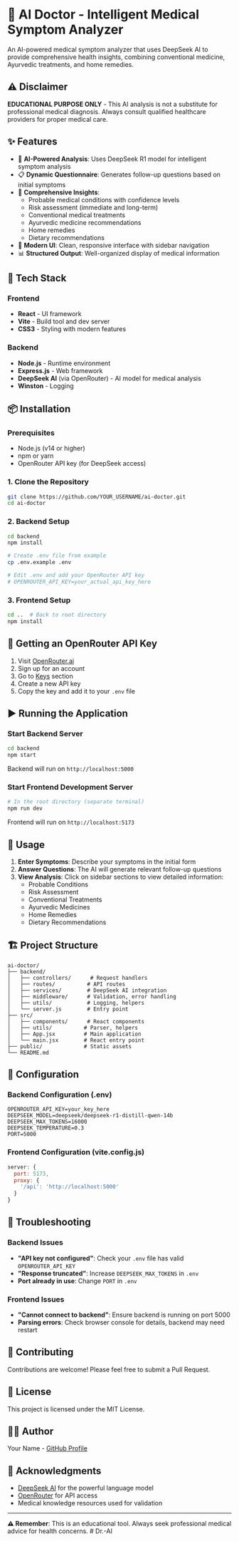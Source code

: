 # 🏥 AI Doctor - Intelligent Medical Symptom Analyzer

An AI-powered medical symptom analyzer that uses DeepSeek AI to provide comprehensive health insights, combining conventional medicine, Ayurvedic treatments, and home remedies.

## ⚠️ Disclaimer

**EDUCATIONAL PURPOSE ONLY** - This AI analysis is not a substitute for professional medical diagnosis. Always consult qualified healthcare providers for proper medical care.

## ✨ Features

- 🤖 **AI-Powered Analysis**: Uses DeepSeek R1 model for intelligent symptom analysis
- 📋 **Dynamic Questionnaire**: Generates follow-up questions based on initial symptoms
- 🎯 **Comprehensive Insights**:
  - Probable medical conditions with confidence levels
  - Risk assessment (immediate and long-term)
  - Conventional medical treatments
  - Ayurvedic medicine recommendations
  - Home remedies
  - Dietary recommendations
- 🎨 **Modern UI**: Clean, responsive interface with sidebar navigation
- 📊 **Structured Output**: Well-organized display of medical information

## 🚀 Tech Stack

### Frontend
- **React** - UI framework
- **Vite** - Build tool and dev server
- **CSS3** - Styling with modern features

### Backend
- **Node.js** - Runtime environment
- **Express.js** - Web framework
- **DeepSeek AI** (via OpenRouter) - AI model for medical analysis
- **Winston** - Logging

## 📦 Installation

### Prerequisites
- Node.js (v14 or higher)
- npm or yarn
- OpenRouter API key (for DeepSeek access)

### 1. Clone the Repository
```bash
git clone https://github.com/YOUR_USERNAME/ai-doctor.git
cd ai-doctor
```

### 2. Backend Setup
```bash
cd backend
npm install

# Create .env file from example
cp .env.example .env

# Edit .env and add your OpenRouter API key
# OPENROUTER_API_KEY=your_actual_api_key_here
```

### 3. Frontend Setup
```bash
cd ..  # Back to root directory
npm install
```

## 🔑 Getting an OpenRouter API Key

1. Visit [OpenRouter.ai](https://openrouter.ai/)
2. Sign up for an account
3. Go to [Keys](https://openrouter.ai/keys) section
4. Create a new API key
5. Copy the key and add it to your `.env` file

## ▶️ Running the Application

### Start Backend Server
```bash
cd backend
npm start
```
Backend will run on `http://localhost:5000`

### Start Frontend Development Server
```bash
# In the root directory (separate terminal)
npm run dev
```
Frontend will run on `http://localhost:5173`

## 📖 Usage

1. **Enter Symptoms**: Describe your symptoms in the initial form
2. **Answer Questions**: The AI will generate relevant follow-up questions
3. **View Analysis**: Click on sidebar sections to view detailed information:
   - Probable Conditions
   - Risk Assessment
   - Conventional Treatments
   - Ayurvedic Medicines
   - Home Remedies
   - Dietary Recommendations

## 🏗️ Project Structure

```
ai-doctor/
├── backend/
│   ├── controllers/      # Request handlers
│   ├── routes/          # API routes
│   ├── services/        # DeepSeek AI integration
│   ├── middleware/      # Validation, error handling
│   ├── utils/           # Logging, helpers
│   └── server.js        # Entry point
├── src/
│   ├── components/      # React components
│   ├── utils/          # Parser, helpers
│   ├── App.jsx         # Main application
│   └── main.jsx        # React entry point
├── public/             # Static assets
└── README.md
```

## 🔧 Configuration

### Backend Configuration (.env)
```env
OPENROUTER_API_KEY=your_key_here
DEEPSEEK_MODEL=deepseek/deepseek-r1-distill-qwen-14b
DEEPSEEK_MAX_TOKENS=16000
DEEPSEEK_TEMPERATURE=0.3
PORT=5000
```

### Frontend Configuration (vite.config.js)
```javascript
server: {
  port: 5173,
  proxy: {
    '/api': 'http://localhost:5000'
  }
}
```

## 🐛 Troubleshooting

### Backend Issues
- **"API key not configured"**: Check your `.env` file has valid `OPENROUTER_API_KEY`
- **"Response truncated"**: Increase `DEEPSEEK_MAX_TOKENS` in `.env`
- **Port already in use**: Change `PORT` in `.env`

### Frontend Issues
- **"Cannot connect to backend"**: Ensure backend is running on port 5000
- **Parsing errors**: Check browser console for details, backend may need restart

## 🤝 Contributing

Contributions are welcome! Please feel free to submit a Pull Request.

## 📄 License

This project is licensed under the MIT License.

## 👨‍💻 Author

Your Name - [GitHub Profile](https://github.com/YOUR_USERNAME)

## 🙏 Acknowledgments

- [DeepSeek AI](https://deepseek.com/) for the powerful language model
- [OpenRouter](https://openrouter.ai/) for API access
- Medical knowledge resources used for validation

---

**⚠️ Remember**: This is an educational tool. Always seek professional medical advice for health concerns.
#   D r . - A I  
 